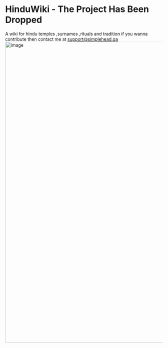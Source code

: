 # HinduWiki - The Project Has Been Dropped
A wiki for hindu temples ,surnames ,rituals and tradition if you wanna contribute then contact me at support@simplehead.ga
<img width="960" alt="image" src="https://user-images.githubusercontent.com/76025286/168414529-9275f626-c516-454d-ab75-d9d825257629.png">
